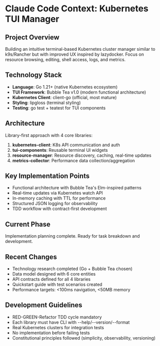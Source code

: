 # Claude Code Context: Kubernetes TUI Manager

## Project Overview
Building an intuitive terminal-based Kubernetes cluster manager similar to k9s/Rancher but with improved UX inspired by lazydocker. Focus on resource browsing, editing, shell access, logs, and metrics.

## Technology Stack
- **Language**: Go 1.21+ (native Kubernetes ecosystem)
- **TUI Framework**: Bubble Tea v1.0 (modern functional architecture)
- **Kubernetes Client**: client-go (official, most mature)
- **Styling**: lipgloss (terminal styling)
- **Testing**: go test + teatest for TUI components

## Architecture
Library-first approach with 4 core libraries:
1. **kubernetes-client**: K8s API communication and auth
2. **tui-components**: Reusable terminal UI widgets
3. **resource-manager**: Resource discovery, caching, real-time updates
4. **metrics-collector**: Performance data collection/aggregation

## Key Implementation Points
- Functional architecture with Bubble Tea's Elm-inspired patterns
- Real-time updates via Kubernetes watch API
- In-memory caching with TTL for performance
- Structured JSON logging for observability
- TDD workflow with contract-first development

## Current Phase
Implementation planning complete. Ready for task breakdown and development.

## Recent Changes
- Technology research completed (Go + Bubble Tea chosen)
- Data model designed with 6 core entities
- API contracts defined for all 4 libraries
- Quickstart guide with test scenarios created
- Performance targets: <100ms navigation, <50MB memory

## Development Guidelines
- RED-GREEN-Refactor TDD cycle mandatory
- Each library must have CLI with --help/--version/--format
- Real Kubernetes clusters for integration tests
- No implementation before failing tests
- Constitutional principles followed (simplicity, observability, versioning)